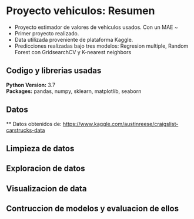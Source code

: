 # Proyecto vehiculos: Resumen
* Proyecto estimador de valores de vehículos usados. Con un MAE ~ 
* Primer proyecto realizado.
* Data utilizada proveniente de plataforma Kaggle.
* Predicciones realizadas bajo tres modelos: Regresion multiple, Random Forest con GridsearchCV y K-nearest neighbors

## Codigo y librerias usadas
**Python Version:** 3.7  
**Packages:** pandas, numpy, sklearn, matplotlib, seaborn

## Datos
** Datos obtenidos de: https://www.kaggle.com/austinreese/craigslist-carstrucks-data

## Limpieza de datos

## Exploracion de datos

## Visualizacion de data

## Contruccion de modelos y evaluacion de ellos
